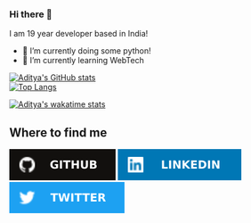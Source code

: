### Hi there 👋

I am 19 year developer based in India!
- 🔭 I’m currently doing some python!
- 🌱 I’m currently learning WebTech

[![Aditya's GitHub stats](https://github-readme-stats.vercel.app/api?username=AdityaPawar2019&count_private=true)](https://github.com/anuraghazra/github-readme-stats)
<br>
[![Top Langs](https://github-readme-stats.vercel.app/api/top-langs/?username=AdityaPawar2019&langs_counts=8)](https://github.com/anuraghazra/github-readme-stats)
<br>

[![Aditya's wakatime stats](https://github-readme-stats.vercel.app/api/wakatime?username=NotAdityaPawar)](https://github.com/anuraghazra/github-readme-stats)




<h2>Where to find me</h2>

[![GitHub logo](/assets/github.svg)](https://github.com/AdityaPawar2019)
[![LinkedIn logo](/assets/linkedin.svg)](https://www.linkedin.com/in/notaditya/)
[![Twitter logo](/assets/twitter.svg)](https://twitter.com/NotAdityaPawar)



<!--
**AdityaPawar2019/AdityaPawar2019** is a ✨ _special_ ✨ repository because its `README.md` (this file) appears on your GitHub profile.

Here are some ideas to get you started:

- 🔭 I’m currently working on ...
- 🌱 I’m currently learning ...
- 👯 I’m looking to collaborate on ...
- 🤔 I’m looking for help with ...
- 💬 Ask me about ...
- 📫 How to reach me: ...
- 😄 Pronouns: ...
- ⚡ Fun fact: ...
-->
